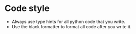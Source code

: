 # Code style
- Always use type hints for all python code that you write.
- Use the black formatter to format all code after you write it.
